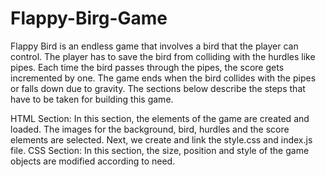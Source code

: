 # Flappy-Birg-Game
Flappy Bird is an endless game that involves a bird that the player can control. The player has to save the bird from colliding with the hurdles like pipes. Each time the bird passes through the pipes, the score gets incremented by one. The game ends when the bird collides with the pipes or falls down due to gravity. The sections below describe the steps that have to be taken for building this game.

HTML Section: In this section, the elements of the game are created and loaded. The images for the background, bird, hurdles and the score elements are selected. Next, we create and link the style.css and index.js file.
CSS Section: In this section, the size, position and style of the game objects are modified according to need.
